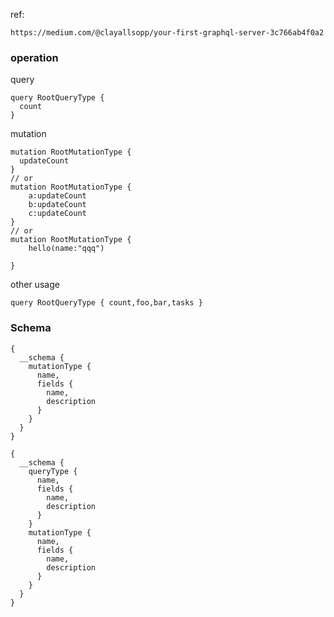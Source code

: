 ref:
```
https://medium.com/@clayallsopp/your-first-graphql-server-3c766ab4f0a2
```

### operation ###
query
```
query RootQueryType {
  count
}
```
mutation
```
mutation RootMutationType {
  updateCount
}
// or
mutation RootMutationType {
    a:updateCount
    b:updateCount
    c:updateCount
}
// or
mutation RootMutationType {
    hello(name:"qqq")

}
```



other usage
```
query RootQueryType { count,foo,bar,tasks }
```


### Schema ###

```
{
  __schema {
    mutationType {
      name,
      fields {
        name,
        description
      }
    }
  }
}
```
```
{
  __schema {
    queryType {
      name,
      fields {
        name,
        description
      }
    }
    mutationType {
      name,
      fields {
        name,
        description
      }
    }
  }
}
```

